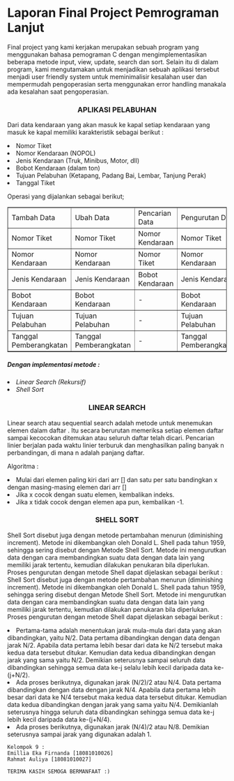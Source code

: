 ﻿<h1>Laporan Final Project Pemrograman Lanjut</h1>

<p>
	Final project yang kami kerjakan merupakan sebuah program yang menggunakan bahasa pemograman C dengan mengimplementasikan beberapa metode input, view, update, search dan sort. Selain itu di dalam program, kami mengutamakan untuk menjadikan sebuah aplikasi tersebut menjadi user friendly system untuk meminimalisir kesalahan user dan mempermudah pengoperasian serta menggunakan error handling manakala ada kesalahan saat pengoperasian.
<p>	
<center><h3>APLIKASI PELABUHAN</h3></center>
<p>
    Dari data kendaraan yang akan masuk ke kapal setiap kendaraan yang masuk ke kapal memiliki karakteristik sebagai berikut :
</p>    
    <li> Nomor Tiket </li>
    <li> Nomor Kendaraan (NOPOL) </li>
    <li> Jenis Kendaraan (Truk, Minibus, Motor, dll) </li>
    <li> Bobot Kendaraan (dalam ton) </li>
    <li> Tujuan Pelabuhan (Ketapang, Padang Bai, Lembar, Tanjung Perak) </li>
    <li> Tanggal Tiket </li>
<p><p></p>
<p> Operasi yang dijalankan sebagai berikut;</p>
<p>
    <table border="1">
    <tr>
<td> Tambah Data </td>
<td> Ubah Data </td>
    <td> Pencarian Data </td>
    <td> Pengurutan Data </td>
    </tr>
    <tr>
	    	<td> Nomor Tiket </td>
	        <td> Nomor Tiket </td>
    <td> Nomor Kendaraan </td>
    <td> Nomor Tiket </td>
    </tr>
    <tr>
		<td> Nomor Kendaraan </td>
	    	<td> Nomor Kendaraan </td>
    <td> Nomor Tiket </td>
    <td> Nomor Kendaraan </td>
    </tr>
    <tr>
	    <td> Jenis Kendaraan </td>
	    <td> Jenis Kendaraan </td>
    <td> Bobot Kendaraan </td>
    <td> Jenis Kendaraan </td>
    </tr>
    <tr>
 		<td> Bobot Kendaraan</td>
	    	<td> Bobot Kendaraan</td>
	    <td> - </td>
    <td> Bobot Kendaraan</td>
    </tr>
    <tr>
		<td> Tujuan Pelabuhan </td>
	    	<td> Tujuan Pelabuhan </td>
	     <td> - </td>
    <td> Tujuan Pelabuhan </td>
    </tr>
    <tr>
		<td> Tanggal Pemberangkatan </td>
	    	<td> Tanggal Pemberangkatan </td>
	     <td> - </td>
    <td> Tanggal Pemberangkatan </td>
    </tr>
    </table>
</p>
<h5> Dengan implementasi metode : </h5>
<li> <i> Linear Search (Rekursif) </i> </li>
<li> <i> Shell Sort </i> </li>

<center><h3>LINEAR SEARCH</h3></center>
<P>
    Linear search atau sequential search adalah metode untuk menemukan elemen dalam daftar . Itu secara berurutan memeriksa setiap elemen daftar sampai kecocokan ditemukan atau seluruh daftar telah dicari.
    Pencarian linier berjalan pada waktu linier terburuk dan menghasilkan paling banyak n perbandingan, di mana n adalah panjang daftar. 
</p>
<p> Algoritma :
<li> Mulai dari elemen paling kiri dari arr [] dan satu per satu bandingkan x dengan masing-masing elemen dari arr [] </li>
<li> Jika x cocok dengan suatu elemen, kembalikan indeks. </li>
<li> Jika x tidak cocok dengan elemen apa pun, kembalikan -1. </li>
</p>

<center><h3>SHELL SORT</h3></center>
<p>
    Shell Sort disebut juga dengan metode pertambahan menurun (diminishing increment). Metode ini dikembangkan oleh Donald L. Shell pada tahun 1959, sehingga sering disebut dengan Metode Shell Sort. Metode ini mengurutkan data dengan cara membandingkan suatu data dengan data lain yang memiliki jarak tertentu, kemudian dilakukan penukaran bila diperlukan. Proses pengurutan dengan metode Shell dapat dijelaskan sebagai berikut : Shell Sort disebut juga dengan metode pertambahan menurun (diminishing increment). Metode ini dikembangkan oleh Donald L. Shell pada tahun 1959, sehingga sering disebut dengan Metode Shell Sort. Metode ini mengurutkan data dengan cara membandingkan suatu data dengan data lain yang memiliki jarak tertentu, kemudian dilakukan penukaran bila diperlukan. Proses pengurutan dengan metode Shell dapat dijelaskan sebagai berikut : 
</p>
<p>
<li> Pertama-tama adalah menentukan jarak mula-mula dari data yang akan dibandingkan, yaitu N/2. Data pertama dibandingkan dengan data dengan jarak N/2. Apabila data pertama lebih besar dari data ke N/2 tersebut maka kedua data tersebut ditukar. Kemudian data kedua dibandingkan dengan jarak yang sama yaitu N/2. Demikian seterusnya sampai seluruh data dibandingkan sehingga semua data ke-j selalu lebih kecil daripada data ke-(j+N/2). </li>
<li> Ada proses berikutnya, digunakan jarak (N/2)/2 atau N/4. Data pertama dibandingkan dengan data dengan jarak N/4. Apabila data pertama lebih besar dari data ke N/4 tersebut maka kedua data tersebut ditukar. Kemudian data kedua dibandingkan dengan jarak yang sama yaitu N/4. Demikianlah seterusnya hingga seluruh data dibandingkan sehingga semua data ke-j lebih kecil daripada data ke-(j+N/4). </li>
<li> Ada proses berikutnya, digunakan jarak (N/4)/2 atau N/8. Demikian seterusnya sampai jarak yang digunakan adalah 1. </li>
</p>


	Kelompok 9 : 
	Emillia Eka Firnanda [18081010026]
	Rahmat Auliya [18081010027]
	
	TERIMA KASIH SEMOGA BERMANFAAT :)






